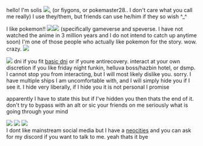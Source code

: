 hello! I'm solis <img src="https://barbara.crd.co/assets/images/gallery28/a639e43a.gif?v=115e6ed7">, (or fiygons, or pokemaster28.. I don't care what you call me really) I use they/them, but friends can use he/him if they so wish ^\_^

I like pokemon!! <img src="https://barbara.crd.co/assets/images/gallery05/770177fc.gif"><img src="https://barbara.crd.co/assets/images/gallery05/a1c9e904.gif"> (specifically gameverse and speverse. I have not watched the anime in 3 million years and I do not intend to catch up anytime soon)
I'm one of those people who actually like pokemon for the story. wow. crazy. <img src="https://barbara.crd.co/assets/images/gallery27/4d0157d1.gif">

<img src="https://barbara.crd.co/assets/images/gallery15/e504d2bd.gif"> dni if you fit <a href="listography.com/dni">basic dni</a> or if youre antirecovery. interact at your own discretion if you like friday night funkin, helluva boss/hazbin hotel, or dsmp. I cannot stop you from interacting, but I will most likely dislike you. sorry. I have multiple ships I am uncomfortable with, and I will simply hide you if I see it. I hide very liberally, if I hide you it is not personal I promise

apparently I have to state this but if I've hidden you then thats the end of it. don't try to bypass with an alt or sic your friends on me seriously what is going through your mind
<div>
<img src="https://barbara.crd.co/assets/images/gallery37/0d398f33_original.png"> <img src="https://barbara.crd.co/assets/images/gallery14/ba490e9c_original.png"> <img src="https://media.discordapp.net/attachments/1035684052805627977/1035720292712071248/aro_stamp.png"

  </div>
  <br>
  I dont like mainstream social media but I have a <a href="https://pokemaster28.neocities.org">neocities</a> and you can ask for my discord if you want
  to talk to me. yeah thats it bye
  
